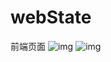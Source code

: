 # webState
前端页面
![img](https://github.com/iklcl/webStatic/blob/master/webmap/showImg/show2.jpg)
![img](https://github.com/iklcl/webStatic/blob/master/webmap/showImg/show1.jpg)
